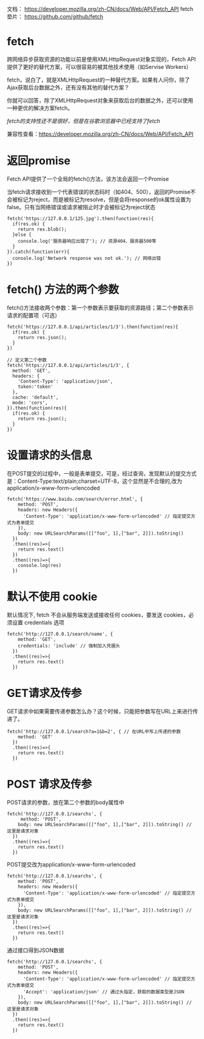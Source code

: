 
文档： https://developer.mozilla.org/zh-CN/docs/Web/API/Fetch_API
fetch垫片： https://github.com/github/fetch


# fetch

跨网络异步获取资源的功能以前是使用XMLHttpRequest对象实现的，Fetch API提供了更好的替代方案，可以很容易的被其他技术使用（如Servise Workers）

fetch，说白了，就是XMLHttpRequest的一种替代方案。如果有人问你，除了Ajax获取后台数据之外，还有没有其他的替代方案？

你就可以回答，除了XMLHttpRequest对象来获取后台的数据之外，还可以使用一种更优的解决方案fetch。


*fetch的支持性还不是很好，但是在谷歌浏览器中已经支持了fetch*

兼容性查看：https://developer.mozilla.org/zh-CN/docs/Web/API/Fetch_API


# 返回promise

Fetch API提供了一个全局的fetch()方法，该方法会返回一个Promise

当fetch请求接收到一个代表错误的状态码时（如404、500），返回的Promise不会被标记为reject，而是被标记为resolve，但是会将response的ok属性设置为false。只有当网络错误或请求被阻止时才会被标记为reject状态

```
fetch('https://127.0.0.1/125.jpg').then(function(res){
  if(res.ok) {
    return res.blob();
  }else {
    console.log('服务器响应出错了'); // 资源404、服务器500等
  }
}).catch(function(err){
  console.log('Network response was not ok.'); // 网络出错
})
```



# fetch() 方法的两个参数 

fetch()方法接收两个参数：第一个参数表示要获取的资源路径；第二个参数表示请求的配置项（可选）

```
fetch('https://127.0.0.1/api/articles/1/3').then(function(res){
  if(res.ok) {
    return res.json();
  }
})

// 定义第二个参数
fetch('https://127.0.0.1/api/articles/1/3', {
  method: 'GET',
  headers: {
    'Content-Type': 'application/json',
    token:'token'
  },
  cache: 'default',
  mode: 'cors',
}).then(function(res){
  if(res.ok) {
    return res.json();
  }
})
```

# 设置请求的头信息

在POST提交的过程中，一般是表单提交，可是，经过查询，发现默认的提交方式是：Content-Type:text/plain;charset=UTF-8，这个显然是不合理的,改为application/x-www-form-urlencoded

```
fetch('https://www.baidu.com/search/error.html', {
    method: 'POST',
    headers: new Headers({
      'Content-Type': 'application/x-www-form-urlencoded' // 指定提交方式为表单提交
    }),
    body: new URLSearchParams([["foo", 1],["bar", 2]]).toString()
  })
  .then((res)=>{
    return res.text()
  })
  .then((res)=>{
    console.log(res)
  })
```


# 默认不使用 cookie

默认情况下, fetch 不会从服务端发送或接收任何 cookies，要发送 cookies，必须设置 credentials 选项

```
fetch('http://127.0.0.1/search/name', {
    method: 'GET',
    credentials: 'include' // 强制加入凭据头
  })
  .then((res)=>{
    return res.text()
  })
```




# GET请求及传参

GET请求中如果需要传递参数怎么办？这个时候，只能把参数写在URL上来进行传递了。

```
fetch('http://127.0.0.1/search?a=1&b=2', { // 在URL中写上传递的参数
    method: 'GET'
  })
  .then((res)=>{
    return res.text()
  })
```


# POST 请求及传参

POST请求的参数，放在第二个参数的body属性中

```
fetch('http://127.0.0.1/searchs', { 
     method: 'POST',
    body: new URLSearchParams([["foo", 1],["bar", 2]]).toString() // 这里是请求对象
  })
  .then((res)=>{
    return res.text()
  })
```

POST提交改为application/x-www-form-urlencoded
```
fetch('http://127.0.0.1/searchs', { 
    method: 'POST',
    headers: new Headers({
      'Content-Type': 'application/x-www-form-urlencoded' // 指定提交方式为表单提交
    }),
    body: new URLSearchParams([["foo", 1],["bar", 2]]).toString() // 这里是请求对象
  })
  .then((res)=>{
    return res.text()
  })
```

通过接口得到JSON数据
```
fetch('http://127.0.0.1/searchs', { 
    method: 'POST',
    headers: new Headers({
      'Content-Type': 'application/x-www-form-urlencoded' // 指定提交方式为表单提交
      'Accept': 'application/json' // 通过头指定，获取的数据类型是JSON
    }),
    body: new URLSearchParams([["foo", 1],["bar", 2]]).toString() // 这里是请求对象
  })
  .then((res)=>{
    return res.text()
  })
```